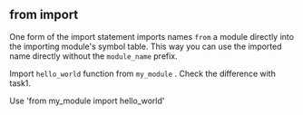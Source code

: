 ## from import

One form of the import statement imports names `from` a module directly into the importing module's symbol table. This way you can use the imported name directly without the `module_name` prefix.  
  
Import `hello_world` function from `my_module` . Check the difference with task1.  

<div class='hint'>Use 'from my_module import hello_world'</div>

